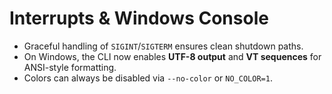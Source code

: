 # Interrupts & Windows Console

- Graceful handling of `SIGINT`/`SIGTERM` ensures clean shutdown paths.
- On Windows, the CLI now enables **UTF-8 output** and **VT sequences** for ANSI-style formatting.
- Colors can always be disabled via `--no-color` or `NO_COLOR=1`.

